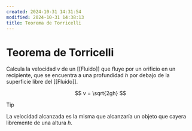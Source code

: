 ```yaml
---
created: 2024-10-31 14:31:54
modified: 2024-10-31 14:38:13
title: Teorema de Torricelli
---
```


# Teorema de Torricelli

Calcula la velocidad $v$ de un [[Fluido]] que fluye por un orificio en un recipiente, que se encuentra a una profundidad $h$ por debajo de la superficie libre del [[Fluido]].

$$
v = \sqrt{2gh}
$$

> [!tip]
> La velocidad alcanzada es la misma que alcanzaría un objeto que cayera libremente de una altura $h$.
